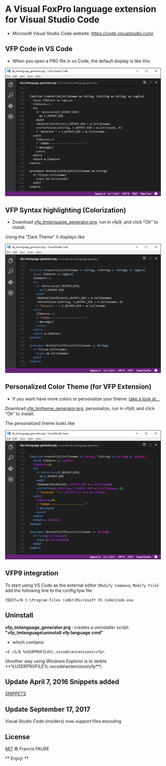 
# A **Visual FoxPro** language extension for **Visual Studio Code**

* Microsoft Visual Studio Code website: https://code.visualstudio.com/


## VFP Code in VS Code

* When you open a PRG file in vs Code, the default display is like this

![VSCODE](images/prg-vs-code.png)

## VFP Syntax highlighting (Colorization)

* Download [vfp_tmlanguage_generator.prg](https://github.com/FrancisFaure/vfp_tmlanguage_generator), run in vfp9, and click "Ok" to install.

Using the "Dark Theme" it displays like

![VFP](images/prg-with-vfp-extension.png)

## Personalized Color Theme (for VFP Extension)

* If you want have more colors or personalize your theme: [take a look at...](https://github.com/FrancisFaure/vfp_tmtheme_generator)

Download [vfp_tmtheme_generator.prg](https://github.com/FrancisFaure/vfp_tmtheme_generator), personalize, run in vfp9, and click "Ok" to install.

The personalized theme looks like

![THEME](images/prg-with-vfp-extension-and-theme.png)


## VFP9 integration

To start using VS Code as the external editor (`Modify Command`, `Modify File`) add the following line to the config.fpw file
``` 
TEDIT=/N C:\Program Files (x86)\Microsoft VS Code\Code.exe
```


## Uninstall

**vfp_tmlanguage_generator.prg** : creates a uninstaller script: **"vfp_tmlanguage\uninstall vfp language.cmd"**
* which contains:
```
rd /S/Q %USERPROFILE%\.vscode\extensions\vfp\
```
(Another way using Windows Explorer is to delete **%USERPROFILE%\.vscode\extensions\vfp\**)

## Update April 7, 2016 Snippets added

[SNIPPETS](Snippets.md)

## Update September 17, 2017

Visual Studio Code (insiders) now support files.encoding

## License

[MIT](LICENSE) &copy; Francis FAURE




** Enjoy! **
